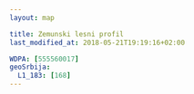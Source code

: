 ```yaml
---
layout: map

title: Zemunski lesni profil
last_modified_at: 2018-05-21T19:19:16+02:00

WDPA: [555560017]
geoSrbija:
  L1_183: [168]
---
```

